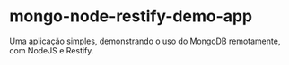 # mongo-node-restify-demo-app
Uma aplicação simples, demonstrando o uso do MongoDB remotamente, com NodeJS e Restify.
